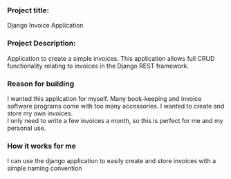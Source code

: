 ### Project title:
Django Invoice Application

### Project Description:
Application to create a simple invoices. This application allows full CRUD
functionality relating to invoices in the Django REST framework.

### Reason for building
I wanted this application for myself. Many book-keeping and invoice software programs come with too many accessories. I wanted to create and store my own invoices.   
I only need to write a few invoices a month, so this is perfect for me and my personal use.

### How it works for me
I can use the django application to easily create and store invoices with a simple naming convention <title><month><year> for the title and other basic information for record keeping purposes. If I want to print or email a specific invoice I use the
action: export invoicesPDF.

### Installation
From terminal
mkdir invoice_application
cd invoice_application
git clone XXX
###### To create a virtual environment
virtualenv env
###### To activate virtual environment
source env/bin/activate
cd django_invoice
###### Install requirements
pip install - r requirements.txt
###### Run program
python manage.py runserver
###### Use the appliction
Use the link from API root localhost:8000/admin/ to use the application
